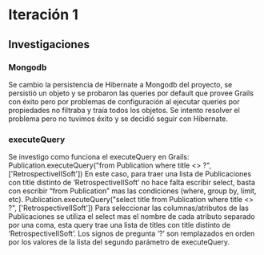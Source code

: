 # Iteración 1

## Investigaciones

### Mongodb

Se cambio la persistencia de Hibernate a Mongodb del proyecto, se persistió un objeto y se probaron las queries por default que provee Grails con éxito pero por problemas de configuración al ejecutar queries por propiedades no filtraba y traía todos los objetos. Se intento resolver el problema pero no tuvimos éxito y se decidió seguir con Hibernate. 

### executeQuery

Se investigo como funciona el executeQuery en Grails:
Publication.executeQuery("from Publication where title <> ?", ['RetrospectiveIISoft'])
En este caso, para traer una lista de Publicaciones con title distinto de ‘RetrospectiveIISoft’ no hace falta escribir select, basta con escribir “from Publication” mas las condiciones (where, group by, limit, etc).
Publication.executeQuery("select title from Publication where title <> ?", ['RetrospectiveIISoft'])
Para seleccionar las columnas/atributos de las Publicaciones se utiliza el select mas el nombre de cada atributo separado por una coma, esta query trae una lista de titles con title distinto de ‘RetrospectiveIISoft’.
Los signos de pregunta ‘?’ son remplazados en orden por los valores de la lista del segundo parámetro de executeQuery.







